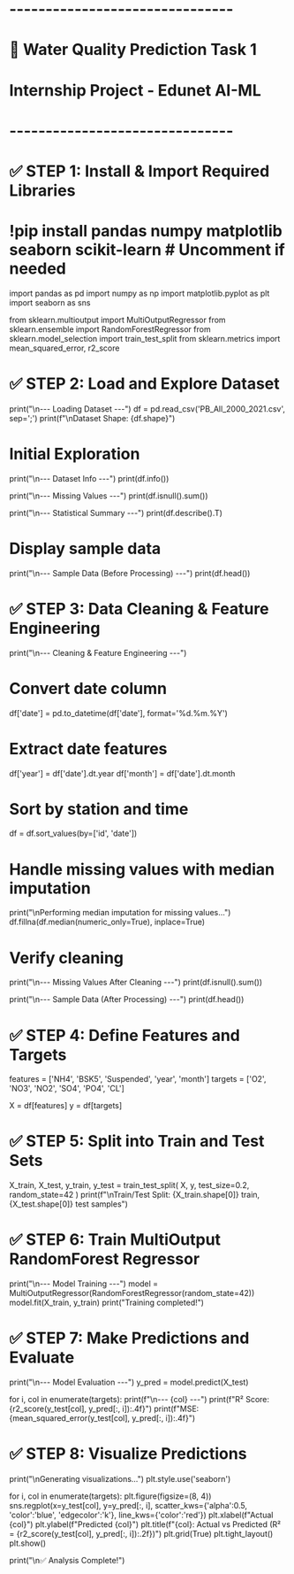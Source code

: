 # -------------------------------
# 🌊 Water Quality Prediction Task 1
# Internship Project - Edunet AI-ML
# -------------------------------

# ✅ STEP 1: Install & Import Required Libraries
# !pip install pandas numpy matplotlib seaborn scikit-learn  # Uncomment if needed
import pandas as pd
import numpy as np
import matplotlib.pyplot as plt
import seaborn as sns

from sklearn.multioutput import MultiOutputRegressor
from sklearn.ensemble import RandomForestRegressor
from sklearn.model_selection import train_test_split
from sklearn.metrics import mean_squared_error, r2_score

# ✅ STEP 2: Load and Explore Dataset
print("\n--- Loading Dataset ---")
df = pd.read_csv('PB_All_2000_2021.csv', sep=';')
print(f"\nDataset Shape: {df.shape}")

# Initial Exploration
print("\n--- Dataset Info ---")
print(df.info())

print("\n--- Missing Values ---")
print(df.isnull().sum())

print("\n--- Statistical Summary ---")
print(df.describe().T)

# Display sample data
print("\n--- Sample Data (Before Processing) ---")
print(df.head())

# ✅ STEP 3: Data Cleaning & Feature Engineering
print("\n--- Cleaning & Feature Engineering ---")

# Convert date column
df['date'] = pd.to_datetime(df['date'], format='%d.%m.%Y')

# Extract date features
df['year'] = df['date'].dt.year
df['month'] = df['date'].dt.month

# Sort by station and time
df = df.sort_values(by=['id', 'date'])

# Handle missing values with median imputation
print("\nPerforming median imputation for missing values...")
df.fillna(df.median(numeric_only=True), inplace=True)

# Verify cleaning
print("\n--- Missing Values After Cleaning ---")
print(df.isnull().sum())

print("\n--- Sample Data (After Processing) ---")
print(df.head())

# ✅ STEP 4: Define Features and Targets
features = ['NH4', 'BSK5', 'Suspended', 'year', 'month']
targets = ['O2', 'NO3', 'NO2', 'SO4', 'PO4', 'CL']

X = df[features]
y = df[targets]

# ✅ STEP 5: Split into Train and Test Sets
X_train, X_test, y_train, y_test = train_test_split(
    X, y, test_size=0.2, random_state=42
)
print(f"\nTrain/Test Split: {X_train.shape[0]} train, {X_test.shape[0]} test samples")

# ✅ STEP 6: Train MultiOutput RandomForest Regressor
print("\n--- Model Training ---")
model = MultiOutputRegressor(RandomForestRegressor(random_state=42))
model.fit(X_train, y_train)
print("Training completed!")

# ✅ STEP 7: Make Predictions and Evaluate
print("\n--- Model Evaluation ---")
y_pred = model.predict(X_test)

for i, col in enumerate(targets):
    print(f"\n--- {col} ---")
    print(f"R² Score: {r2_score(y_test[col], y_pred[:, i]):.4f}")
    print(f"MSE: {mean_squared_error(y_test[col], y_pred[:, i]):.4f}")

# ✅ STEP 8: Visualize Predictions
print("\nGenerating visualizations...")
plt.style.use('seaborn')

for i, col in enumerate(targets):
    plt.figure(figsize=(8, 4))
    sns.regplot(x=y_test[col], y=y_pred[:, i], 
                scatter_kws={'alpha':0.5, 'color':'blue', 'edgecolor':'k'},
                line_kws={'color':'red'})
    plt.xlabel(f"Actual {col}")
    plt.ylabel(f"Predicted {col}")
    plt.title(f"{col}: Actual vs Predicted (R² = {r2_score(y_test[col], y_pred[:, i]):.2f})")
    plt.grid(True)
    plt.tight_layout()
    plt.show()

print("\n✅ Analysis Complete!")
